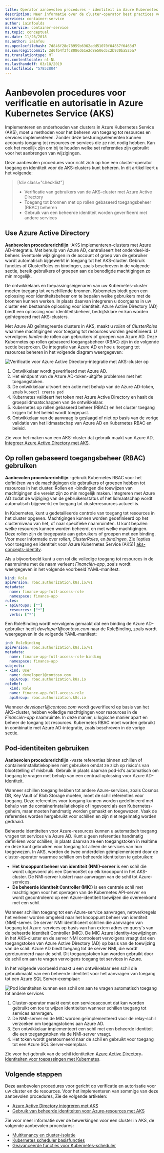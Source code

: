 ```yaml
---
title: Operator aanbevolen procedures - identiteit in Azure Kubernetes Services (AKS)
description: Meer informatie over de cluster-operator best practices voor het beheren van verificatie en autorisatie voor clusters in Azure Kubernetes Service (AKS)
services: container-service
author: iainfoulds
ms.service: container-service
ms.topic: conceptual
ms.date: 11/26/2018
ms.author: iainfou
ms.openlocfilehash: 7d846f28e78959b6962add51070f04857f6463d7
ms.sourcegitcommit: 2d0fb4f3fc8086d61e2d8e506d5c2b930ba525a7
ms.translationtype: MT
ms.contentlocale: nl-NL
ms.lasthandoff: 03/18/2019
ms.locfileid: "57852804"
---
```

# <a name="best-practices-for-authentication-and-authorization-in-azure-kubernetes-service-aks"></a>Aanbevolen procedures voor verificatie en autorisatie in Azure Kubernetes Service (AKS)

Implementeren en onderhouden van clusters in Azure Kubernetes Service (AKS), moet u methoden voor het beheren van toegang tot resources en services implementeren. Zonder deze besturingselementen kunnen accounts toegang tot resources en services die ze niet nodig hebben. Kan ook het moeilijk zijn om bij te houden welke set referenties zijn gebruikt voor het aanbrengen van wijzigingen.

Deze aanbevolen procedures voor richt zich op hoe een cluster-operator toegang en identiteit voor de AKS-clusters kunt beheren. In dit artikel leert u het volgende:

> [!div class="checklist"]
> * Verificatie van gebruikers van de AKS-cluster met Azure Active Directory
> * Toegang tot bronnen met op rollen gebaseerd toegangsbeheer (RBAC) beheren
> * Gebruik van een beheerde identiteit worden geverifieerd met andere services

## <a name="use-azure-active-directory"></a>Use Azure Active Directory

**Aanbevolen procedurerichtlijn** -AKS implementeren-clusters met Azure AD-integratie. Met behulp van Azure AD, centraliseert het onderdeel-id-beheer. Eventuele wijzigingen in de account of groep van de gebruiker wordt automatisch bijgewerkt in toegang tot het AKS-cluster. Gebruik functies of ClusterRoles en bindingen, zoals beschreven in de volgende sectie, bereik gebruikers of groepen aan de benodigde machtigingen zo min mogelijk.

De ontwikkelaars en toepassingseigenaren van uw Kubernetes-cluster moeten toegang tot verschillende bronnen. Kubernetes biedt geen een oplossing voor identiteitsbeheer om te bepalen welke gebruikers met de bronnen kunnen werken. In plaats daarvan integreren u doorgaans in uw cluster een bestaande oplossing voor identiteit. Azure Active Directory (AD) biedt een oplossing voor identiteitsbeheer, bedrijfsklare en kan worden geïntegreerd met AKS-clusters.

Met Azure AD geïntegreerde clusters in AKS, maakt u *rollen* of *ClusterRoles* waarmee machtigingen voor toegang tot resources worden gedefinieerd. U vervolgens *binden* de rollen aan gebruikers of groepen van Azure AD. Deze Kubernetes op rollen gebaseerd toegangsbeheer (RBAC) zijn in de volgende sectie besproken. De integratie van Azure AD en hoe u toegang tot resources beheren in het volgende diagram weergegeven:

![Verificatie voor Azure Active Directory-integratie met AKS-cluster op](media/operator-best-practices-identity/cluster-level-authentication-flow.png)

1. Ontwikkelaar wordt geverifieerd met Azure AD.
1. Het eindpunt van de Azure AD-token-uitgifte problemen met het toegangstoken.
1. De ontwikkelaar uitvoert een actie met behulp van de Azure AD-token, zoals `kubectl create pod`
1. Kubernetes valideert het token met Azure Active Directory en haalt de groepslidmaatschappen van de ontwikkelaar.
1. Kubernetes op rollen gebaseerd beheer (RBAC) en het cluster toegang krijgen tot het beleid wordt toegepast.
1. Ontwikkelaar van de aanvraag is geslaagd of niet op basis van de vorige validatie van het lidmaatschap van Azure AD en Kubernetes RBAC en beleid.

Zie voor het maken van een AKS-cluster dat gebruik maakt van Azure AD, [Integreer Azure Active Directory met AKS][aks-aad].

## <a name="use-role-based-access-controls-rbac"></a>Op rollen gebaseerd toegangsbeheer (RBAC) gebruiken

**Aanbevolen procedurerichtlijn** -gebruik Kubernetes RBAC voor het definiëren van de machtigingen die gebruikers of groepen hebben tot resources in het cluster. Rollen en -bindingen die toewijzen van machtigingen die vereist zijn zo min mogelijk maken. Integreren met Azure AD zodat de wijziging van de gebruikersstatus of het lidmaatschap wordt automatisch bijgewerkt en toegang tot clusterresources actueel is.

In Kubernetes, kunt u gedetailleerde controle van toegang tot resources in het cluster opgeven. Machtigingen kunnen worden gedefinieerd op het clusterniveau van het, of naar specifieke naamruimten. U kunt bepalen welke resources kunnen worden beheerd, en met welke machtigingen. Deze rollen zijn de toegepaste aan gebruikers of groepen met een binding. Voor meer informatie over *rollen*, *ClusterRoles*, en *bindingen*, Zie [opties voor toegang en identiteit voor Azure Kubernetes Service (AKS)] [aks-concepts-identity].

Als u bijvoorbeeld kunt u een rol die volledige toegang tot resources in de naamruimte met de naam verleent *Financiën-app*, zoals wordt weergegeven in het volgende voorbeeld YAML-manifest:

```yaml
kind: Role
apiVersion: rbac.authorization.k8s.io/v1
metadata:
  name: finance-app-full-access-role
  namespace: finance-app
rules:
- apiGroups: [""]
  resources: ["*"]
  verbs: ["*"]
```

Een RoleBinding wordt vervolgens gemaakt dat een binding de Azure AD-gebruiker heeft *developer1\@contoso.com* naar de RoleBinding, zoals wordt weergegeven in de volgende YAML-manifest:

```yaml
ind: RoleBinding
apiVersion: rbac.authorization.k8s.io/v1
metadata:
  name: finance-app-full-access-role-binding
  namespace: finance-app
subjects:
- kind: User
  name: developer1@contoso.com
  apiGroup: rbac.authorization.k8s.io
roleRef:
  kind: Role
  name: finance-app-full-access-role
  apiGroup: rbac.authorization.k8s.io
```

Wanneer *developer1\@contoso.com* wordt geverifieerd op basis van het AKS-cluster, hebben volledige machtigingen voor resources in de *Financiën-app* naamruimte. In deze manier, u logische manier apart en beheer de toegang tot resources. Kubernetes RBAC moet worden gebruikt in combinatie met Azure AD-integratie, zoals beschreven in de vorige sectie.

## <a name="use-pod-identities"></a>Pod-identiteiten gebruiken

**Aanbevolen procedurerichtlijn** -vaste referenties binnen schillen of containerinstallatiekopieën niet gebruiken omdat ze zich op risico's van blootstelling of misbruik. Gebruik in plaats daarvan pod-id's automatisch om toegang te vragen met behulp van een centraal oplossing voor Azure AD-identiteit.

Wanneer schillen toegang hebben tot andere Azure-services, zoals Cosmos DB, Key Vault of Blob Storage moeten, moet de schil referenties voor toegang. Deze referenties voor toegang kunnen worden gedefinieerd met behulp van de containerinstallatiekopie of ingevoerd als een Kubernetes-geheim, maar moeten handmatig worden gemaakt en toegewezen. Vaak de referenties worden hergebruikt voor schillen en zijn niet regelmatig worden gedraaid.

Beheerde identiteiten voor Azure-resources kunnen u automatisch toegang vragen tot services via Azure AD. Kunt u geen referenties handmatig definiëren voor schillen, in plaats daarvan ze een toegangstoken in realtime en deze kunt gebruiken voor toegang tot alleen de services van hun toegewezen. In AKS, worden de twee onderdelen geïmplementeerd door de cluster-operator waarmee schillen om beheerde identiteiten te gebruiken:

* **Het knooppunt beheer van identiteit (NMI)-server** is een schil die wordt uitgevoerd als een DaemonSet op elk knooppunt in het AKS-cluster. De NMI-server luistert naar aanvragen van de schil tot Azure-services.
* **De beheerde identiteit Controller (MIC)** is een centrale schil met machtigingen voor het opvragen van de Kubernetes API-server en wordt gecontroleerd op een Azure-identiteit toewijzen die overeenkomt met een schil.

Wanneer schillen toegang tot een Azure-service aanvragen, netwerkregels het verkeer worden omgeleid naar het knooppunt beheer van identiteit (NMI)-server. De server NMI identificeert schillen die aanvragen van toegang tot Azure-services op basis van hun extern adres en query's van de beheerde identiteit Controller (MIC). De MIC Azure identity-toewijzingen in het AKS-cluster en de server NMI controleert vervolgens vraagt dat een toegangstoken van Azure Active Directory (AD) op basis van de toewijzing van de schil. Azure AD biedt toegang tot de server NMI, die wordt geretourneerd naar de schil. Dit toegangstoken kan worden gebruikt door de schil om aan te vragen vervolgens toegang tot services in Azure.

In het volgende voorbeeld maakt u een ontwikkelaar een schil die gebruikmaakt van een beheerde identiteit voor het aanvragen van toegang tot een Azure SQL Server-exemplaar:

![Pod identiteiten kunnen een schil om aan te vragen automatisch toegang tot andere services](media/operator-best-practices-identity/pod-identities.png)

1. Cluster-operator maakt eerst een serviceaccount dat kan worden gebruikt om toe te wijzen identiteiten wanneer schillen toegang tot services aanvragen.
1. De NMI-server en de MIC worden geïmplementeerd voor de relay-schil verzoeken om toegangstokens aan Azure AD.
1. Een ontwikkelaar implementeert een schil met een beheerde identiteit die een toegangstoken via de NMI-server vraagt.
1. Het token wordt geretourneerd naar de schil en gebruikt voor toegang tot een Azure SQL Server-exemplaar.

Zie voor het gebruik van de schil identiteiten [Azure Active Directory-identiteiten voor toepassingen met Kubernetes][aad-pod-identity].

## <a name="next-steps"></a>Volgende stappen

Deze aanbevolen procedures voor gericht op verificatie en autorisatie voor uw cluster en de resources. Voor het implementeren van sommige van deze aanbevolen procedures, Zie de volgende artikelen:

* [Azure Active Directory integreren met AKS][aks-aad]
* [Gebruik van beheerde identiteiten voor Azure-resources met AKS][aad-pod-identity]

Zie voor meer informatie over de bewerkingen voor een cluster in AKS, de volgende aanbevolen procedures:

* [Multitenancy en cluster-isolatie][aks-best-practices-scheduler]
* [Kubernetes scheduler basisfuncties][aks-best-practices-scheduler]
* [Geavanceerde functies voor Kubernetes-scheduler][aks-best-practices-advanced-scheduler]

<!-- EXTERNAL LINKS -->
[aad-pod-identity]: https://github.com/Azure/aad-pod-identity

<!-- INTERNAL LINKS -->
[aks-concepts-identity]: concepts-identity.md
[aks-aad]: aad-integration.md
[managed-identities:]: ../active-directory/managed-identities-azure-resources/overview.md
[aks-best-practices-scheduler]: operator-best-practices-scheduler.md
[aks-best-practices-advanced-scheduler]: operator-best-practices-advanced-scheduler.md
[aks-best-practices-cluster-isolation]: operator-best-practices-cluster-isolation.md
